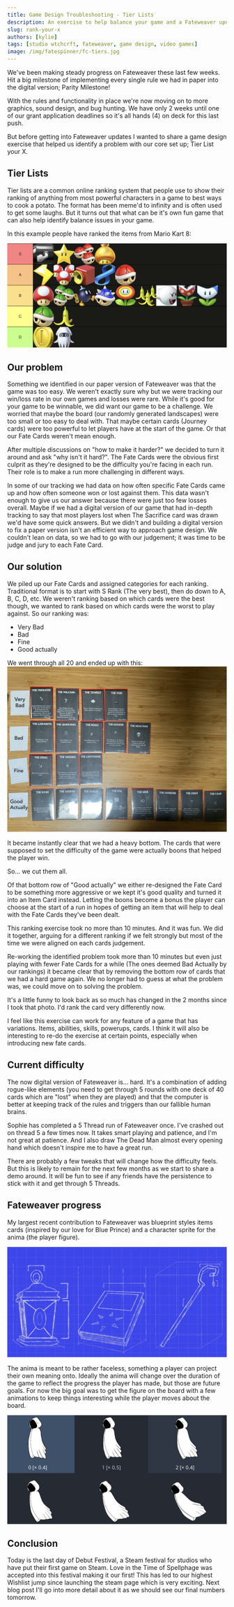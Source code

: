 ```yaml
---
title: Game Design Troubleshooting - Tier Lists
description: An exercise to help balance your game and a Fateweaver update.
slug: rank-your-x
authors: [kylie]
tags: [studio wtchcrft, fateweaver, game design, video games]
image: /img/fatespinner/fc-tiers.jpg
---
```


We've been making steady progress on Fateweaver these last few weeks. Hit a big milestone of implementing every single rule we had in paper into the digital version; Parity Milestone!

With the rules and functionality in place we're now moving on to more graphics, sound design, and bug hunting. We have only 2 weeks until one of our grant application deadlines so it's all hands (4) on deck for this last push.

But before getting into Fateweaver updates I wanted to share a game design exercise that helped us identify a problem with our core set up; Tier List your X.

<!--truncate-->

## Tier Lists

Tier lists are a common online ranking system that people use to show their ranking of anything from most powerful characters in a game to best ways to cook a potato. The format has been meme'd to infinity and is often used to get some laughs. But it turns out that what can be it's own fun game that can also help identify balance issues in your game.

In this example people have ranked the items from Mario Kart 8:

![An example of a tier list: items in Mario Kart 8.](/img/mario-tier-list.png)

## Our problem

Something we identified in our paper version of Fateweaver was that the game was too easy. We weren't exactly sure why but we were tracking our win/loss rate in our own games and losses were rare. While it's good for your game to be winnable, we did want our game to be a challenge. We worried that maybe the board (our randomly generated landscapes) were too small or too easy to deal with. That maybe certain cards (Journey cards) were too powerful to let players have at the start of the game. Or that our Fate Cards weren't mean enough.

After multiple discussions on "how to make it harder?" we decided to turn it around and ask "why isn't it hard?". The Fate Cards were the obvious first culprit as they're designed to be the difficulty you're facing in each run. Their role is to make a run more challenging in different ways.

In some of our tracking we had data on how often specific Fate Cards came up and how often someone won or lost against them. This data wasn't enough to give us our answer because there were just too few losses overall. Maybe if we had a digital version of our game that had in-depth tracking to say that most players lost when The Sacrifice card was drawn we'd have some quick answers. But we didn't and building a digital version to fix a paper version isn't an efficient way to approach game design. We couldn't lean on data, so we had to go with our judgement; it was time to be judge and jury to each Fate Card.

## Our solution

We piled up our Fate Cards and assigned categories for each ranking. Traditional format is to start with S Rank (The very best), then do down to A, B, C, D, etc. We weren't ranking based on which cards were the best though, we wanted to rank based on which cards were the worst to play against. So our ranking was:

- Very Bad
- Bad
- Fine
- Good actually

We went through all 20 and ended up with this:
![Photo of our Fate Card rankings](/img/fatespinner/fc-tiers.jpg)

It became instantly clear that we had a heavy bottom. The cards that were supposed to set the difficulty of the game were actually boons that helped the player win.

So... we cut them all.

Of that bottom row of "Good actually" we either re-designed the Fate Card to be something more aggressive or we kept it's good quality and turned it into an Item Card instead. Letting the boons become a bonus the player can choose at the start of a run in hopes of getting an item that will help to deal with the Fate Cards they've been dealt.

This ranking exercise took no more than 10 minutes. And it was fun. We did it together, arguing for a different ranking if we felt strongly but most of the time we were aligned on each cards judgement. 

Re-working the identified problem took more than 10 minutes but even just playing with fewer Fate Cards for a while (The ones deemed Bad Actually by our rankings) it became clear that by removing the bottom row of cards that we had a hard game again. We no longer had to guess at what the problem was, we could move on to solving the problem.

It's a little funny to look back as so much has changed in the 2 months since I took that photo. I'd rank the card very differently now.

I feel like this exercise can work for any feature of a game that has variations. Items, abilities, skills, powerups, cards. I think it will also be interesting to re-do the exercise at certain points, especially when introducing new fate cards.

## Current difficulty

The now digital version of Fateweaver is... hard. It's a combination of adding rogue-like elements (you need to get through 5 rounds with one deck of 40 cards which are "lost" when they are played) and that the computer is better at keeping track of the rules and triggers than our fallible human brains.

Sophie has completed a 5 Thread run of Fateweaver once. I've crashed out on thread 5 a few times now. It takes smart playing and patience, and I'm not great at patience. And I also draw The Dead Man almost every opening hand which doesn't inspire me to have a great run.

There are probably a few tweaks that will change how the difficulty feels. But this is likely to remain for the next few months as we start to share a demo around. It will be fun to see if any friends have the persistence to stick with it and get through 5 Threads.

## Fateweaver progress

My largest recent contribution to Fateweaver was blueprint styles items cards (inspired by our love for Blue Prince) and a character sprite for the anima (the player figure). 

![Some item cards](/img/fatespinner/fw-items.jpg)

The anima is meant to be rather faceless, something a player can project their own meaning onto. Ideally the anima will change over the duration of the game to reflect the progress the player has made, but those are future goals. For now the big goal was to get the figure on the board with a few animations to keep things interesting while the player moves about the board.

![Hooded anima](/img/fatespinner/anima-frames.png)

## Conclusion

Today is the last day of Debut Festival, a Steam festival for studios who have put their first game on Steam. Love in the Time of Spellphage was accepted into this festival making it our first! This has led to our highest Wishlist jump since launching the steam page which is very exciting. Next blog post I'll go into more detail about it as we should see our final numbers tomorrow.